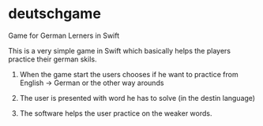 # deutschgame
Game for German Lerners in Swift

This is a very simple game in Swift which basically helps the players practice their german skils.

1. When the game start the users chooses if he want to practice from English -> German or the other way arounds

2. The user is presented with word he has to solve (in the destin language)

3. The software helps the user practice on the weaker words.
